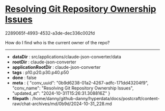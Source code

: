 # [Resolving Git Repository Ownership Issues](https://claude.ai/chat/0b9d6238-01a2-4267-adfc-171dd43204f9)

2289065f-4993-4532-a3de-dec336c002fd

How do I find who is the current owner of the repo?

---

* **dataDir** : src/applications/claude-json-converter/data
* **rootDir** : claude-json-converter
* **applicationRootDir** : claude-json-converter
* **tags** : p10.p20.p30.p40.p50
* **done** : false
* **meta** : {
  "conv_uuid": "0b9d6238-01a2-4267-adfc-171dd43204f9",
  "conv_name": "Resolving Git Repository Ownership Issues",
  "updated_at": "2024-10-31T15:26:31.308816Z"
}
* **filepath** : /home/danny/github-danny/hyperdata/docs/postcraft/content-raw/chat-archives/md/0b9d/2024-10-31_228.md